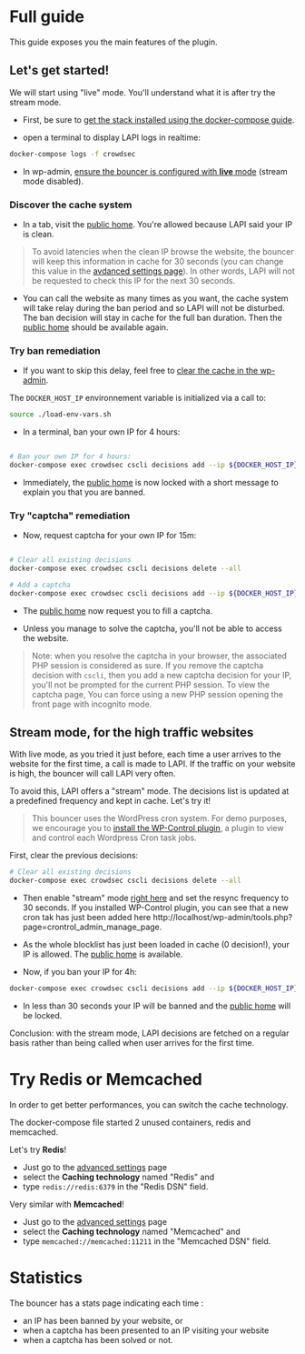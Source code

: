 # Full guide

This guide exposes you the main features of the plugin.

## Let's get started!

We will start using "live" mode. You'll understand what it is after try the stream mode.

* First, be sure to [get the stack installed using the docker-compose guide](install-with-docker-compose.md).

* open a terminal to display LAPI logs in realtime:

```bash
docker-compose logs -f crowdsec
```

* In wp-admin, [ensure the bouncer is configured with **live** mode](http://localhost/wp-admin/admin.php?page=crowdsec_plugin) (stream mode disabled).

### Discover the cache system

* In a tab, visit the [public home](http://localhost/). You're allowed because LAPI said your IP is clean.

> To avoid latencies when the clean IP browse the website, the bouncer will keep this information in cache for 30 seconds (you can change this value in the [avdanced settings page](http://localhost/wp-admin/admin.php?page=crowdsec_advanced_settings)). In other words, LAPI will not be requested to check this IP for the next 30 seconds.

 * You can call the website as many times as you want, the cache system will take relay during the ban period and so LAPI will not be disturbed. The ban decision will stay in cache for the full ban duration. Then the [public home](http://localhost/) should be available again.

 ### Try ban remediation

* If you want to skip this delay, feel free to [clear the cache in the wp-admin](http://localhost/wp-admin/admin.php?page=crowdsec_plugin).

The `DOCKER_HOST_IP` environnement variable is initialized via a call to:

```bash
source ./load-env-vars.sh
```

* In a terminal, ban your own IP for 4 hours:

```bash

# Ban your own IP for 4 hours:
docker-compose exec crowdsec cscli decisions add --ip ${DOCKER_HOST_IP} --duration 4h --type ban
```

* Immediately, the [public home](http://localhost/) is now locked with a short message to explain you that you are banned.

### Try "captcha" remediation


* Now, request captcha for your own IP for 15m:

```bash

# Clear all existing decisions
docker-compose exec crowdsec cscli decisions delete --all

# Add a captcha
docker-compose exec crowdsec cscli decisions add --ip ${DOCKER_HOST_IP} --duration 15m --type captcha
```

* The [public home](http://localhost/) now request you to fill a captcha.

* Unless you manage to solve the captcha, you'll not be able to access the website.

> Note: when you resolve the captcha in your browser, the associated PHP session is considered as sure.
> If you remove the captcha decision with `cscli`, then you add a new captcha decision for your IP, you'll not be prompted for the current PHP session. To view the captcha page, You can force using a new PHP session opening the front page with incognito mode.

## Stream mode, for the high traffic websites

With live mode, as you tried it just before, each time a user arrives to the website for the first time, a call is made to LAPI. If the traffic on your website is high, the bouncer will call LAPI very often.

To avoid this, LAPI offers a "stream" mode. The decisions list is updated at a predefined frequency and kept in cache. Let's try it!

> This bouncer uses the WordPress cron system. For demo purposes, we encourage you to [install the WP-Control plugin](http://localhost/wp-admin/plugin-install.php?s=wp-control&tab=search&type=term), a plugin to view and control each Wordpress Cron task jobs.

First, clear the previous decisions:

```bash
# Clear all existing decisions
docker-compose exec crowdsec cscli decisions delete --all
```

* Then enable "stream" mode [right here](http://localhost/wp-admin/admin.php?page=crowdsec_advanced_settings) and set the resync frequency to 30 seconds. If you installed WP-Control plugin, you can see that a new cron tak has just been added here http://localhost/wp-admin/tools.php?page=crontrol_admin_manage_page.

* As the whole blocklist has just been loaded in cache (0 decision!), your IP is allowed. The [public home](http://localhost/) is available.

* Now, if you ban your IP for 4h:

```bash
docker-compose exec crowdsec cscli decisions add --ip ${DOCKER_HOST_IP} --duration 4h --type ban
```

* In less than 30 seconds your IP will be banned and the [public home](http://localhost/) will be locked.

Conclusion: with the stream mode, LAPI decisions are fetched on a regular basis rather than being called when user arrives for the first time.

# Try Redis or Memcached

In order to get better performances, you can switch the cache technology.

The docker-compose file started 2 unused containers, redis and memcached.

Let's try **Redis**!

- Just go to the [advanced settings](http://localhost/wp-admin/admin.php?page=crowdsec_advanced_settings) page
- select the **Caching technology** named "Redis" and
- type `redis://redis:6379` in the "Redis DSN" field.

Very similar with **Memcached**!

- Just go to the [advanced settings](http://localhost/wp-admin/admin.php?page=crowdsec_advanced_settings) page
- select the **Caching technology** named "Memcached" and
- type `memcached://memcached:11211` in the "Memcached DSN" field.


# Statistics

The bouncer has a stats page indicating each time :
- an IP has been banned by your website, or
- when a captcha has been presented to an IP visiting your website
- when a captcha has been solved or not.